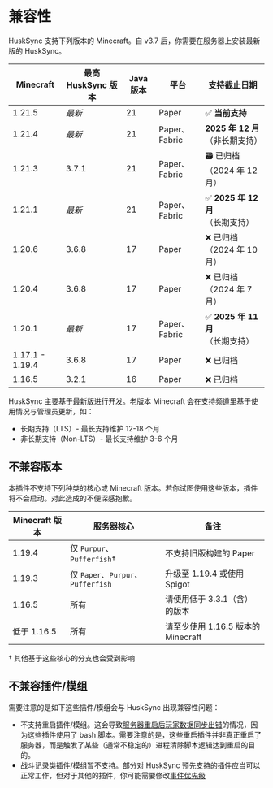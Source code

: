# 兼容性

HuskSync 支持下列版本的 Minecraft。自 v3.7 后，你需要在服务器上安装最新版的 HuskSync。

|Minecraft|最高 HuskSync 版本|Java 版本|平台|支持截止日期|
|---|---|---|---|---|
|1.21.5|*最新*|21|Paper|✅ **当前支持**|
|1.21.4|*最新*|21|Paper、Fabric|**2025 年 12 月**（非长期支持）|
|1.21.3|3.7.1|21|Paper、Fabric|🗃️ 已归档（2024 年 12 月）|
|1.21.1|*最新*|21|Paper、Fabric|✅ **2025 年 12 月**（长期支持）|
|1.20.6|3.6.8|17|Paper|❌ 已归档（2024 年 10 月）|
|1.20.4|3.6.8|17|Paper|❌ 已归档（2024 年 7 月）|
|1.20.1|*最新*|17|Paper、Fabric|✅ **2025 年 11 月**（长期支持）|
|1.17.1 - 1.19.4|3.6.8|17|Paper|❌ 已归档|
|1.16.5|3.2.1|16|Paper|❌ 已归档|

HuskSync 主要基于最新版进行开发。老版本 Minecraft 会在支持频道里基于使用情况与管理员更新，如：

* 长期支持（LTS）- 最长支持维护 12-18 个月
* 非长期支持（Non-LTS）- 最长支持维护 3-6 个月

## 不兼容版本

本插件不支持下列种类的核心或 Minecraft 版本。若你试图使用这些版本，插件将不会启动。对此造成的不便深感抱歉。

|Minecraft 版本|服务器核心|备注|
|---|---|---|
|1.19.4|仅 `Purpur`、`Pufferfish`†|不支持旧版构建的 Paper|
|1.19.3|仅 `Paper`、`Purpur`、`Pufferfish`|升级至 1.19.4 或使用 Spigot|
|1.16.5|所有|请使用低于 3.3.1（含）的版本|
|低于 1.16.5|所有|请至少使用 1.16.5 版本的 Minecraft|

† 其他基于这些核心的分支也会受到影响

## 不兼容插件/模组

需要注意的是如下这些插件/模组会与 HuskSync 出现兼容性问题：

* 不支持重启插件/模组。这会导致[服务器重启后玩家数据同步出错](setup.faqs.troubleshooting.md#服务器重启后玩家数据同步出错)的情况，因为这些插件使用了 bash 脚本。需要注意的是，这些重启插件并非真正重启了服务器，而是触发了某些（通常不稳定的）进程清除脚本逻辑达到重启的目的。
* 战斗记录类插件/模组暂不支持。部分对 HuskSync 预先支持的插件应当可以正常工作，但对于其他的插件，你可能需要修改[事件优先级](guides.event-priorties.md)